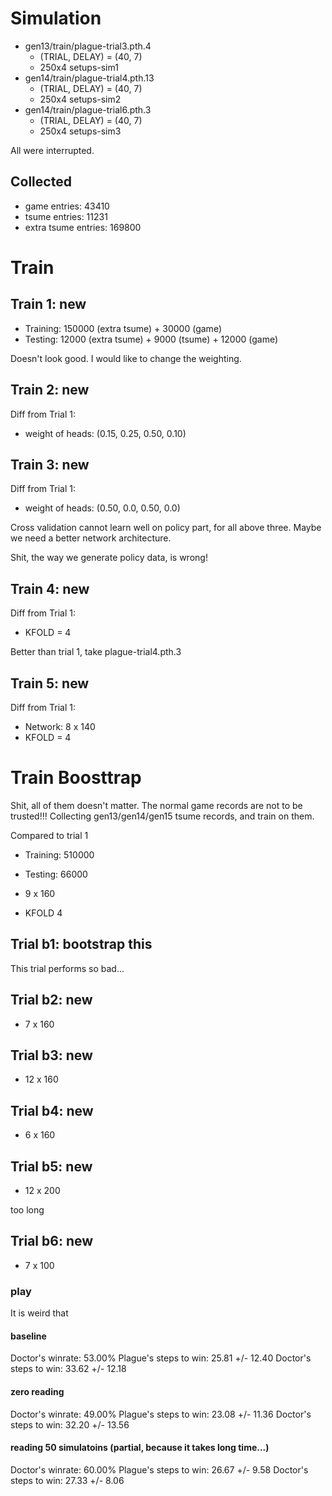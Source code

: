 
# Simulation

* gen13/train/plague-trial3.pth.4
  * (TRIAL, DELAY) = (40, 7)
  * 250x4 setups-sim1
* gen14/train/plague-trial4.pth.13
  * (TRIAL, DELAY) = (40, 7)
  * 250x4 setups-sim2
* gen14/train/plague-trial6.pth.3
  * (TRIAL, DELAY) = (40, 7)
  * 250x4 setups-sim3

All were interrupted.

## Collected

* game entries: 43410
* tsume entries: 11231
* extra tsume entries: 169800

# Train

## Train 1: new

* Training: 150000 (extra tsume) + 30000 (game)
* Testing: 12000 (extra tsume) + 9000 (tsume) + 12000 (game)

Doesn't look good. I would like to change the weighting.

## Train 2: new

Diff from Trial 1:

* weight of heads: (0.15, 0.25, 0.50, 0.10)

## Train 3: new

Diff from Trial 1:

* weight of heads: (0.50, 0.0, 0.50, 0.0)

Cross validation cannot learn well on policy part, for all above three.
Maybe we need a better network architecture.

Shit, the way we generate policy data, is wrong!

## Train 4: new

Diff from Trial 1:

* KFOLD = 4

Better than trial 1, take plague-trial4.pth.3

## Train 5: new

Diff from Trial 1:

* Network: 8 x 140
* KFOLD = 4


# Train Boosttrap

Shit, all of them doesn't matter. The normal game records are not to be trusted!!!
Collecting gen13/gen14/gen15 tsume records, and train on them.

Compared to trial 1

* Training: 510000
* Testing: 66000

* 9 x 160
* KFOLD 4

## Trial b1: bootstrap this

This trial performs so bad...

## Trial b2: new

* 7 x 160

## Trial b3: new

* 12 x 160

## Trial b4: new

* 6 x 160

## Trial b5: new

* 12 x 200

too long

## Trial b6: new

* 7 x 100

### play

It is weird that

#### baseline
Doctor's winrate: 53.00%
Plague's steps to win: 25.81 +/- 12.40
Doctor's steps to win: 33.62 +/- 12.18

#### zero reading
Doctor's winrate: 49.00%
Plague's steps to win: 23.08 +/- 11.36
Doctor's steps to win: 32.20 +/- 13.56

#### reading 50 simulatoins (partial, because it takes long time...)
Doctor's winrate: 60.00%
Plague's steps to win: 26.67 +/- 9.58
Doctor's steps to win: 27.33 +/- 8.06

